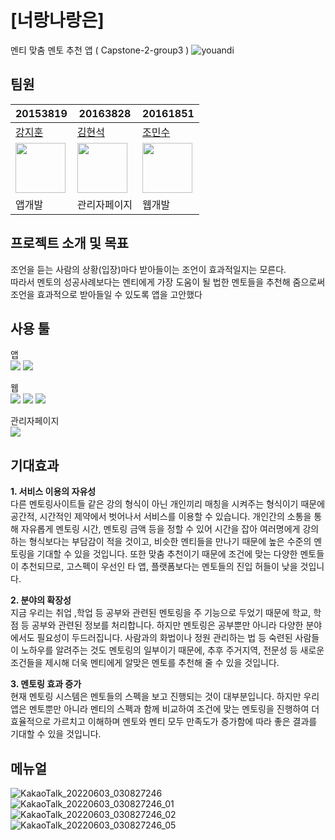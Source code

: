 # [너랑나랑은]
멘티 맞춤 멘토 추천 앱
( Capstone-2-group3 )
![youandi](https://user-images.githubusercontent.com/75295665/172878536-41253c25-f4d3-4028-b50d-94bea1fc73ac.png)


## 팀원
| 20153819 | 20163828 | 20161851 |
| --- | --- | --- |
| [강지훈](https://github.com/feeding1119) | [김현석](https://github.com/HYEONSEOK1) | [조민수](https://github.com/jjominsoo) |
| <img src="https://github.com/feeding1119.png" width="80"> | <img src="https://github.com/HYEONSEOK1.png" width="80"> | <img src="https://github.com/jjominsoo.png" width="80"> |
| 앱개발 | 관리자페이지 | 웹개발|


## 프로젝트 소개 및 목표
조언을 듣는 사람의 상황(입장)마다 받아들이는 조언이 효과적일지는 모른다. <br>
따라서 멘토의 성공사례보다는 멘티에게 가장 도움이 될 법한 멘토들을 추천해 줌으로써 조언을 효과적으로 받아들일 수 있도록 앱을 고안했다

## 사용 툴
앱
<br>
<img src="https://img.shields.io/badge/Android Studio-3DDC84?style=flat-square&logo=AndroidStudio&logoColor=white"/>
<img src="https://img.shields.io/badge/Kotlin-7F52FF?style=flat-square&logo=kotlin&logoColor=white"/>
<br>

웹
<br>
<img src="https://img.shields.io/badge/Spring-6DB33F?style=flat-square&logo=spring&logoColor=white"/>
<img src="https://img.shields.io/badge/MySQL-4479A1?style=flat-square&logo=MySQL&logoColor=white"/>
<img src="https://img.shields.io/badge/Google Cloud-4285F4?style=flat-square&logo=Google Cloud&logoColor=white"/>

관리자페이지
<br>
<img src="https://img.shields.io/badge/HTML5-E34F26?style=flat-square&logo=HTML5&logoColor=white"/>


## 기대효과
**1. 서비스 이용의 자유성 <br>**
다른 멘토링사이트들 같은 강의 형식이 아닌 개인끼리 매칭을 시켜주는 형식이기 때문에 공간적, 시간적인 제약에서 벗어나서 서비스를 이용할 수 있습니다. 개인간의 소통을 통해 자유롭게 멘토링 시간, 멘토링 금액 등을 정할 수 있어 시간을 잡아 여러명에게 강의하는 형식보다는 부담감이 적을 것이고, 비슷한 멘티들을 만나기 때문에 높은 수준의 멘토링을 기대할 수 있을 것입니다. 또한 맞춤 추천이기 때문에 조건에 맞는 다양한 멘토들이 추천되므로, 고스펙이 우선인 타 앱, 플랫폼보다는 멘토들의 진입 허들이 낮을 것입니다.

**2. 분야의 확장성<br>**
지금 우리는 취업 ,학업 등 공부와 관련된 멘토링을 주 기능으로 두었기 때문에 학교, 학점 등 공부와 관련된 정보를 처리합니다. 하지만 멘토링은 공부뿐만 아니라 다양한 분야에서도 필요성이 두드러집니다. 사람과의 화법이나 정원 관리하는 법 등 숙련된 사람들이 노하우를 알려주는 것도 멘토링의 일부이기 때문에, 추후 주거지역, 전문성 등 새로운 조건들을 제시해 더욱 멘티에게 알맞은 멘토를 추천해 줄 수 있을 것입니다. 

**3. 멘토링 효과 증가<br>**
현재 멘토링 시스템은 멘토들의 스펙을 보고 진행되는 것이 대부분입니다. 하지만 우리 앱은 멘토뿐만 아니라 멘티의 스펙과 함께 비교하여 조건에 맞는 멘토링을 진행하여 더 효율적으로 가르치고 이해하며 멘토와 멘티 모두 만족도가 증가함에 따라 좋은 결과를 기대할 수 있을 것입니다.  


## 메뉴얼
![KakaoTalk_20220603_030827246](https://user-images.githubusercontent.com/75295665/172878370-18c4285b-06b8-4165-9e35-b056780cf7e1.jpg)
![KakaoTalk_20220603_030827246_01](https://user-images.githubusercontent.com/75295665/172883319-016b89d4-9757-4c78-bfb3-d6c697fd29af.jpg)
![KakaoTalk_20220603_030827246_02](https://user-images.githubusercontent.com/75295665/172883366-45721bde-dc34-4f0d-8fb3-762aa3621246.jpg)
![KakaoTalk_20220603_030827246_05](https://user-images.githubusercontent.com/75295665/172883411-558ce0c5-3170-4474-a2aa-dc8b71d8077c.jpg)
